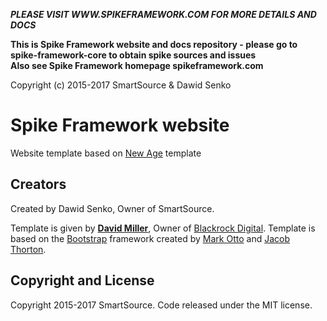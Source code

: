 _**PLEASE VISIT WWW.SPIKEFRAMEWORK.COM FOR MORE DETAILS AND DOCS**_
           
**This is Spike Framework website and docs repository - please go to spike-framework-core to obtain spike sources and issues**             
**Also see Spike Framework homepage spikeframework.com**
               
Copyright (c) 2015-2017 SmartSource & Dawid Senko
               
# Spike Framework website

Website template based on [New Age](http://startbootstrap.com/template-overviews/new-age/) template

## Creators

Created by Dawid Senko, Owner of SmartSource.

Template is given by **[David Miller](http://davidmiller.io/)**, Owner of [Blackrock Digital](http://blackrockdigital.io/).
Template is based on the [Bootstrap](http://getbootstrap.com/) framework created by [Mark Otto](https://twitter.com/mdo) and [Jacob Thorton](https://twitter.com/fat).

## Copyright and License

Copyright 2015-2017 SmartSource. 
Code released under the MIT license.